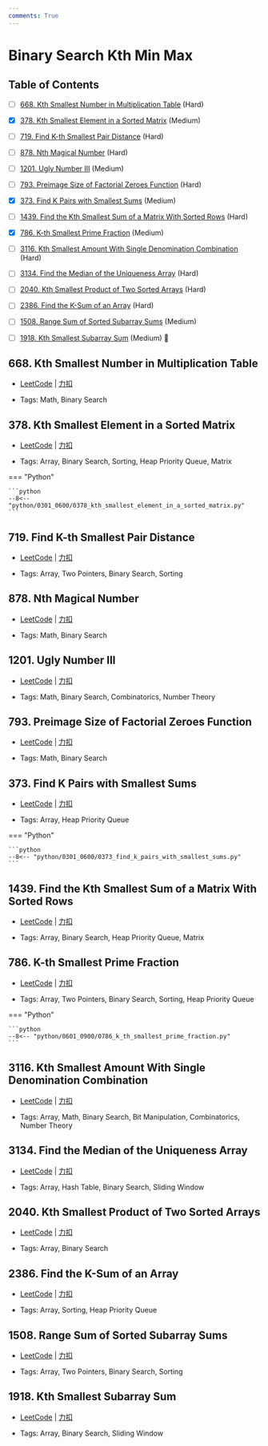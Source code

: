 ```yaml
---
comments: True
---
```


# Binary Search Kth Min Max

## Table of Contents

- [ ] [668. Kth Smallest Number in Multiplication Table](#668-kth-smallest-number-in-multiplication-table) (Hard)
- [x] [378. Kth Smallest Element in a Sorted Matrix](#378-kth-smallest-element-in-a-sorted-matrix) (Medium)
- [ ] [719. Find K-th Smallest Pair Distance](#719-find-k-th-smallest-pair-distance) (Hard)
- [ ] [878. Nth Magical Number](#878-nth-magical-number) (Hard)
- [ ] [1201. Ugly Number III](#1201-ugly-number-iii) (Medium)
- [ ] [793. Preimage Size of Factorial Zeroes Function](#793-preimage-size-of-factorial-zeroes-function) (Hard)
- [x] [373. Find K Pairs with Smallest Sums](#373-find-k-pairs-with-smallest-sums) (Medium)
- [ ] [1439. Find the Kth Smallest Sum of a Matrix With Sorted Rows](#1439-find-the-kth-smallest-sum-of-a-matrix-with-sorted-rows) (Hard)
- [x] [786. K-th Smallest Prime Fraction](#786-k-th-smallest-prime-fraction) (Medium)
- [ ] [3116. Kth Smallest Amount With Single Denomination Combination](#3116-kth-smallest-amount-with-single-denomination-combination) (Hard)
- [ ] [3134. Find the Median of the Uniqueness Array](#3134-find-the-median-of-the-uniqueness-array) (Hard)
- [ ] [2040. Kth Smallest Product of Two Sorted Arrays](#2040-kth-smallest-product-of-two-sorted-arrays) (Hard)
- [ ] [2386. Find the K-Sum of an Array](#2386-find-the-k-sum-of-an-array) (Hard)
- [ ] [1508. Range Sum of Sorted Subarray Sums](#1508-range-sum-of-sorted-subarray-sums) (Medium)
- [ ] [1918. Kth Smallest Subarray Sum](#1918-kth-smallest-subarray-sum) (Medium) 👑


## 668. Kth Smallest Number in Multiplication Table

-    [LeetCode](https://leetcode.com/problems/kth-smallest-number-in-multiplication-table/) | [力扣](https://leetcode.cn/problems/kth-smallest-number-in-multiplication-table/)

-   Tags: Math, Binary Search



## 378. Kth Smallest Element in a Sorted Matrix

-    [LeetCode](https://leetcode.com/problems/kth-smallest-element-in-a-sorted-matrix/) | [力扣](https://leetcode.cn/problems/kth-smallest-element-in-a-sorted-matrix/)

-   Tags: Array, Binary Search, Sorting, Heap Priority Queue, Matrix

=== "Python"

    ```python
    --8<-- "python/0301_0600/0378_kth_smallest_element_in_a_sorted_matrix.py"
    ```



## 719. Find K-th Smallest Pair Distance

-    [LeetCode](https://leetcode.com/problems/find-k-th-smallest-pair-distance/) | [力扣](https://leetcode.cn/problems/find-k-th-smallest-pair-distance/)

-   Tags: Array, Two Pointers, Binary Search, Sorting



## 878. Nth Magical Number

-    [LeetCode](https://leetcode.com/problems/nth-magical-number/) | [力扣](https://leetcode.cn/problems/nth-magical-number/)

-   Tags: Math, Binary Search



## 1201. Ugly Number III

-    [LeetCode](https://leetcode.com/problems/ugly-number-iii/) | [力扣](https://leetcode.cn/problems/ugly-number-iii/)

-   Tags: Math, Binary Search, Combinatorics, Number Theory



## 793. Preimage Size of Factorial Zeroes Function

-    [LeetCode](https://leetcode.com/problems/preimage-size-of-factorial-zeroes-function/) | [力扣](https://leetcode.cn/problems/preimage-size-of-factorial-zeroes-function/)

-   Tags: Math, Binary Search



## 373. Find K Pairs with Smallest Sums

-    [LeetCode](https://leetcode.com/problems/find-k-pairs-with-smallest-sums/) | [力扣](https://leetcode.cn/problems/find-k-pairs-with-smallest-sums/)

-   Tags: Array, Heap Priority Queue

=== "Python"

    ```python
    --8<-- "python/0301_0600/0373_find_k_pairs_with_smallest_sums.py"
    ```



## 1439. Find the Kth Smallest Sum of a Matrix With Sorted Rows

-    [LeetCode](https://leetcode.com/problems/find-the-kth-smallest-sum-of-a-matrix-with-sorted-rows/) | [力扣](https://leetcode.cn/problems/find-the-kth-smallest-sum-of-a-matrix-with-sorted-rows/)

-   Tags: Array, Binary Search, Heap Priority Queue, Matrix



## 786. K-th Smallest Prime Fraction

-    [LeetCode](https://leetcode.com/problems/k-th-smallest-prime-fraction/) | [力扣](https://leetcode.cn/problems/k-th-smallest-prime-fraction/)

-   Tags: Array, Two Pointers, Binary Search, Sorting, Heap Priority Queue

=== "Python"

    ```python
    --8<-- "python/0601_0900/0786_k_th_smallest_prime_fraction.py"
    ```



## 3116. Kth Smallest Amount With Single Denomination Combination

-    [LeetCode](https://leetcode.com/problems/kth-smallest-amount-with-single-denomination-combination/) | [力扣](https://leetcode.cn/problems/kth-smallest-amount-with-single-denomination-combination/)

-   Tags: Array, Math, Binary Search, Bit Manipulation, Combinatorics, Number Theory



## 3134. Find the Median of the Uniqueness Array

-    [LeetCode](https://leetcode.com/problems/find-the-median-of-the-uniqueness-array/) | [力扣](https://leetcode.cn/problems/find-the-median-of-the-uniqueness-array/)

-   Tags: Array, Hash Table, Binary Search, Sliding Window



## 2040. Kth Smallest Product of Two Sorted Arrays

-    [LeetCode](https://leetcode.com/problems/kth-smallest-product-of-two-sorted-arrays/) | [力扣](https://leetcode.cn/problems/kth-smallest-product-of-two-sorted-arrays/)

-   Tags: Array, Binary Search



## 2386. Find the K-Sum of an Array

-    [LeetCode](https://leetcode.com/problems/find-the-k-sum-of-an-array/) | [力扣](https://leetcode.cn/problems/find-the-k-sum-of-an-array/)

-   Tags: Array, Sorting, Heap Priority Queue



## 1508. Range Sum of Sorted Subarray Sums

-    [LeetCode](https://leetcode.com/problems/range-sum-of-sorted-subarray-sums/) | [力扣](https://leetcode.cn/problems/range-sum-of-sorted-subarray-sums/)

-   Tags: Array, Two Pointers, Binary Search, Sorting



## 1918. Kth Smallest Subarray Sum

-    [LeetCode](https://leetcode.com/problems/kth-smallest-subarray-sum/) | [力扣](https://leetcode.cn/problems/kth-smallest-subarray-sum/)

-   Tags: Array, Binary Search, Sliding Window



